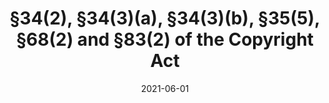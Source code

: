 ---
title: §34(2), §34(3)(a), §34(3)(b), §35(5), §68(2) and §83(2) of the Copyright Act
date: 2021-06-01
draft: false
weight: 50
exceptions:
- info53a
jurisdictions:
- HU
score: 2
description: "Hungary has a variety of education and research exceptions that apply to copyrighted works: one education and scientific research exception covering the act of “borrowing” from a work to use in another work (§34(2)); one exception covering the adaptation of a work in the course of in-person digital education or remote education (§34(4) 1st sentence); one allowing the use of works that “borrow” other parties’ works, as well as of adaptations, within the framework of in-person digital education or remote education (§34(3)(b) and §34(4) 2nd sentence); one that permits the reproduction, distribution and communication to the public of certain literary works both for in-person and remote education or examination (§35(5)); one covering the use of visual works in the course of scientific dissemination of knowledge (§68(2)); and a text and data mining (TDM) exception for scientific research purposes (§35/A(2)) that follows Article 3 of the DSM Directive closely, except that it also allows the sharing of copies within the framework of a research cooperation or for purposes of peer review of the scientific work (§35/A(3)). These exceptions also apply to subject matter protected by neighbouring rights (§83(2)). None of the exceptions is subject to compensation."
beneficiaries:
- anyone in school education and scientific research (exception for “borrowing” from a work, exception for extraction of databases)
- anyone in school education (exception for making adaptations, exception for using work that “borrows” from another work and exception for using adaptations)
- anyone (exception for the use of visual works)
- anyone in public, vocational and higher education (exception for reproduction, distribution and communication to the public)
- anyone (TDM exception)
- a closed group of persons within the framework of a research cooperation or for purposes of peer review of the scientific work (make available to the public copies resulting from TDM)
purposes: 
- illustration for school education and scientific research, with no commercial purposes (exception for “borrowing” from a work)
- for use in school education (exception for making adaptations)
- school education, with no commercial purposes (exception for using work that “borrows” from another work and exception for using adaptations)
- illustration for education or exams (exception for reproduction, distribution and communication to the public)
- scientific dissemination of knowledge (exception for the use of visual works)
- for text and data mining of works for the purposes of scientific research (TDM exception)
- within the framework of a research cooperation or for purposes of peer review of the scientific work, provided that this use does not indirectly serve the purpose of obtaining or increasing revenue (make available to the public to the public copies resulting from TDM)
usage:
- use in another work (exception for “borrowing” from a work)
- adapt (exception for making adaptations)
- any use (exception for using work that “borrows” from another work and exception for using adaptation)
- reproduction, distribution and communication to the public (exception for reproduction, distribution and communication to the public)
- any use (exception for the use of visual works)
- reproduction and make available to the public copies (TDM exception)
subjectmatter:
- published literary or musical work, film, pictures of works of fine art, architecture, applied art and industrial design, photographic works, performances, phonograms, broadcasts, film fixations, press publications (exception for “borrowing” from a work)
- any work (other than sheet music), performances, phonograms, broadcasts, film fixations, press publications (exception for using work that “borrows” from another work, exception for making adaptations and exception for using adaptations)
- work published as a book, newspaper and periodical articles, performances, phonograms, broadcasts, film fixations, press publications (exception for reproduction, distribution and communication to the public)
- image of works of fine art, architecture, applied art, industrial works of design which constitute an artistic creation and photographic works (exception for the use of visual works)
- works, performances, phonograms, film fixations, broadcasts, press publications (TDM exception)
compensation:
- no compensation required (all exceptions)
attribution:
- no attribution required (exception for making adaptation, exception for reproduction, distribution and communication to the public, TDM exception)
- the source and the name of the author must be indicated (exception for “borrowing” from a work, exception for using work that “borrows” from another work, exception for using adaptation)
otherConditions: 
- quantity limitations: only allows the use of parts of a literary, musical or film work, to the extent justified by the purpose; works can however be used in their entirety when they are small entire works of such nature, as well as pictures of works of fine art, architecture, applied art and industrial design creations, and photographic works  (exception for “borrowing” from a work)
- quantity limitations: only allows the use of parts of a book, in a number necessary for the purpose; newspaper and periodical articles can however be used in their entirety (exception for reproduction, distribution and communication to the public)
- technological limitations: communication to the public must be made through a secured electronic environment, which is defined as a technical solution that prevents a work made available for retrieval from being carried out outside the scope of education and training (exception for using work that “borrows” from another work and exception for reproduction, distribution and communication to the public)
- lawful access: the beneficiary must have lawful access to the works or other subject matter used under the exception (TDM exception)
- storage: copies of works or other subject matter shall be stored with an appropriate level of security (TDM exception)
- time-limits: copies can be made available to a closed group of persons only for as long as necessary for the research cooperation or peer review (TDM exception)
- 3-step test: the use is permitted only to the extent that such use does not prejudice the normal exploitation of the work and does not unreasonably prejudice the legitimate interests of the author, and provided that it is fair and does not pursue a purpose incompatible with the permitted use (exception for “borrowing” from a work, exception for using recipient work, exception for reproduction, distribution and communication to the public, TDM exception)
remarks: "Hungary has an exception allowing the use in another work, to an extent exceeding quotation (“borrowing”), of parts of a published literary or musical work or of a film, or small entire works of such nature, as well as pictures of works of fine art, architecture, applied art and industrial design creations, and photographic works, for the purposes of illustration for school education and scientific research, to the extent justified by the purpose (§34(2)). It also has an exception allowing the adaptation of a work in the course of in-person digital education or remote education (§34(4) 1st sentence). <br /> The use of a work that “borrows” from another work and the use of adaptations for the purpose of school education is permitted under another provision (§34(3)(b) and §34(4) 2nd sentence). This exception covers in-person uses in digital form on an electronic device at the place of school education and communication to the public through a secure electronic environment, provided that such uses are not made on a commercial basis. The exception does not apply to sheet music (§34(3b)), even if no licences are available in the market for such a category of works, which contradicts article 5(2) of the DSM Directive. The uses made under this exception shall be deemed to take place in the Member State in which the educational establishment is established (§34(3a)). <br /> There's an exception allowing the reproduction of parts of a work published as a book, as well as entire newspapers and periodical articles, for the purposes of school education or examination in public, vocational and higher education, in a number necessary for for the number of groups or classes of students (§35(5)). This exception allows the distribution, as well as the public communication of the copies, through the secure electronic environment of the educational establishment, to the pupils and students concerned. <br /> There's an exception allowing the use of the image of works of fine art, architecture, applied art, industrial works of design which constitute an artistic creation and photographic works in the course of scientific dissemination of knowledge (§68). <br /> There’s a text and data mining (TDM) exception for scientific research purposes covering reproductions of copyrighted works (§35/A(2)) in accordance with conditions that are identical to those defined in Article 3 of the DSM Directive. This provision also allows the act of making available copies of those works and other subject matter to a closed group of persons within the framework of a research cooperation or for purposes of peer review of the scientific work (§35/A(3)). <br /> There's a provision stating that, in the cases where the law allows the use of a copyrighted work without the authorization of the author, no authorization is required from the holders of neighbouring rights (§83(2))."
link: https://njt.hu/jogszabaly/1999-76-00-00
---